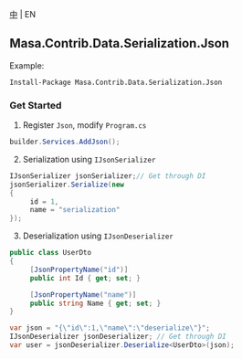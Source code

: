 [中](README.zh-CN.md) | EN

## Masa.Contrib.Data.Serialization.Json

Example:

``` powershelll
Install-Package Masa.Contrib.Data.Serialization.Json
```

### Get Started

1. Register `Json`, modify `Program.cs`

``` C#
builder.Services.AddJson();
```

2. Serialization using `IJsonSerializer`

``` C#
IJsonSerializer jsonSerializer;// Get through DI
jsonSerializer.Serialize(new
{
     id = 1,
     name = "serialization"
});
```

3. Deserialization using `IJsonDeserializer`

``` C#
public class UserDto
{
     [JsonPropertyName("id")]
     public int Id { get; set; }

     [JsonPropertyName("name")]
     public string Name { get; set; }
}

var json = "{\"id\":1,\"name\":\"deserialize\"}";
IJsonDeserializer jsonDeserializer; // Get through DI
var user = jsonDeserializer.Deserialize<UserDto>(json);
```